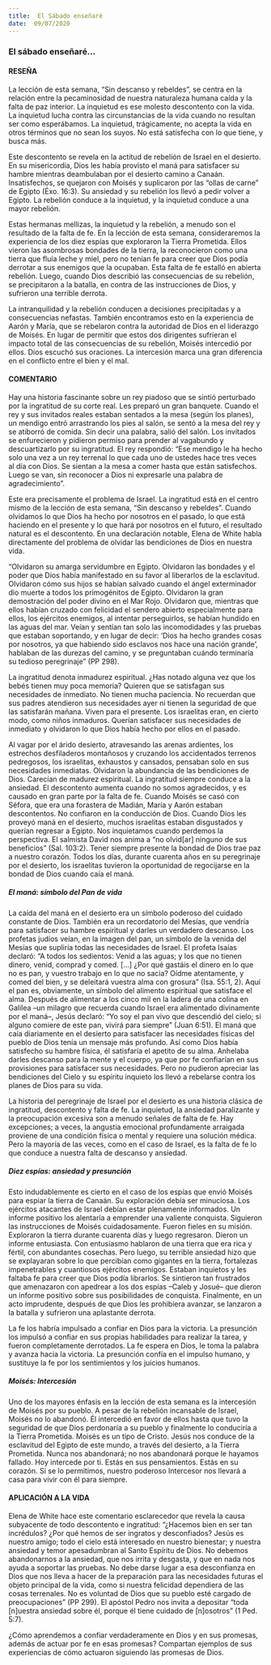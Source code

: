 ```yaml
---
title:  El Sábado enseñaré
date:  09/07/2020
---
```


### El sábado enseñaré...

#### RESEÑA

La lección de esta semana, “Sin descanso y rebeldes”, se centra en la relación entre la pecaminosidad de nuestra naturaleza humana caída y la falta de paz interior. La inquietud es ese molesto descontento con la vida. La inquietud lucha contra las circunstancias de la vida cuando no resultan ser como esperábamos. La inquietud, trágicamente, no acepta la vida en otros términos que no sean los suyos. No está satisfecha con lo que tiene, y busca más.

Este descontento se revela en la actitud de rebelión de Israel en el desierto. En su misericordia, Dios les había provisto el maná para satisfacer su hambre mientras deambulaban por el desierto camino a Canaán. Insatisfechos, se quejaron con Moisés y suplicaron por las “ollas de carne” de Egipto (Éxo. 16:3). Su ansiedad y su rebelión los llevó a pedir volver a Egipto. La rebelión conduce a la inquietud, y la inquietud conduce a una mayor rebelión.

Estas hermanas mellizas, la inquietud y la rebelión, a menudo son el resultado de la falta de fe. En la lección de esta semana, consideraremos la experiencia de los diez espías que exploraron la Tierra Prometida. Ellos vieron las asombrosas bondades de la tierra, la reconocieron como una tierra que fluía leche y miel, pero no tenían fe para creer que Dios podía derrotar a sus enemigos que la ocupaban. Esta falta de fe estalló en abierta rebelión. Luego, cuando Dios describió las consecuencias de su rebelión, se precipitaron a la batalla, en contra de las instrucciones de Dios, y sufrieron una terrible derrota.

La intranquilidad y la rebelión conducen a decisiones precipitadas y a consecuencias nefastas. También encontramos esto en la experiencia de Aarón y María, que se rebelaron contra la autoridad de Dios en el liderazgo de Moisés. En lugar de permitir que estos dos dirigentes sufrieran el impacto total de las consecuencias de su rebelión, Moisés intercedió por ellos. Dios escuchó sus oraciones. La intercesión marca una gran diferencia en el conflicto entre el bien y el mal.

#### COMENTARIO

Hay una historia fascinante sobre un rey piadoso que se sintió perturbado por la ingratitud de su corte real. Les preparó un gran banquete. Cuando el rey y sus invitados reales estaban sentados a la mesa (según los planes), un mendigo entró arrastrando los pies al salón, se sentó a la mesa del rey y se atiborró de comida. Sin decir una palabra, salió del salón. Los invitados se enfurecieron y pidieron permiso para prender al vagabundo y descuartizarlo por su ingratitud. El rey respondió: “Ese mendigo le ha hecho solo una vez a un rey terrenal lo que cada uno de ustedes hace tres veces al día con Dios. Se sientan a la mesa a comer hasta que están satisfechos. Luego se van, sin reconocer a Dios ni expresarle una palabra de agradecimiento”.

Este era precisamente el problema de Israel. La ingratitud está en el centro mismo de la lección de esta semana, “Sin descanso y rebeldes”. Cuando olvidamos lo que Dios ha hecho por nosotros en el pasado, lo que está haciendo en el presente y lo que hará por nosotros en el futuro, el resultado natural es el descontento. En una declaración notable, Elena de White habla directamente del problema de olvidar las bendiciones de Dios en nuestra vida.

“Olvidaron su amarga servidumbre en Egipto. Olvidaron las bondades y el poder que Dios había manifestado en su favor al liberarlos de la esclavitud. Olvidaron cómo sus hijos se habían salvado cuando el ángel exterminador dio muerte a todos los primogénitos de Egipto. Olvidaron la gran demostración del poder divino en el Mar Rojo. Olvidaron que, mientras que ellos habían cruzado con felicidad el sendero abierto especialmente para ellos, los ejércitos enemigos, al intentar perseguirlos, se habían hundido en las aguas del mar. Veían y sentían tan solo las incomodidades y las pruebas que estaban soportando, y en lugar de decir: ‘Dios ha hecho grandes cosas por nosotros, ya que habiendo sido esclavos nos hace una nación grande’, hablaban de las durezas del camino, y se preguntaban cuándo terminaría su tedioso peregrinaje” (PP 298).

La ingratitud denota inmadurez espiritual. ¿Has notado alguna vez que los bebés tienen muy poca memoria? Quieren que se satisfagan sus necesidades de inmediato. No tienen mucha paciencia. No recuerdan que sus padres atendieron sus necesidades ayer ni tienen la seguridad de que las satisfarán mañana. Viven para el presente. Los israelitas eran, en cierto modo, como niños inmaduros. Querían satisfacer sus necesidades de inmediato y olvidaron lo que Dios había hecho por ellos en el pasado.

Al vagar por el árido desierto, atravesando las arenas ardientes, los estrechos desfiladeros montañosos y cruzando los accidentados terrenos pedregosos, los israelitas, exhaustos y cansados, pensaban solo en sus necesidades inmediatas. Olvidaron la abundancia de las bendiciones de Dios. Carecían de madurez espiritual. La ingratitud siempre conduce a la ansiedad. El descontento aumenta cuando no somos agradecidos, y es causado en gran parte por la falta de fe. Cuando Moisés se casó con Séfora, que era una forastera de Madián, María y Aarón estaban descontentos. No confiaron en la conducción de Dios. Cuando Dios les proveyó maná en el desierto, muchos israelitas estaban disgustados y querían regresar a Egipto. Nos inquietamos cuando perdemos la perspectiva. El salmista David nos anima a “no olvid[ar] ninguno de sus beneficios” (Sal. 103:2). Tener siempre presente la bondad de Dios trae paz a nuestro corazón. Todos los días, durante cuarenta años en su peregrinaje por el desierto, los israelitas tuvieron la oportunidad de regocijarse en la bondad de Dios cuando caía el maná.

##### El maná: símbolo del Pan de vida

La caída del maná en el desierto era un símbolo poderoso del cuidado constante de Dios. También era un recordatorio del Mesías, que vendría para satisfacer su hambre espiritual y darles un verdadero descanso. Los profetas judíos veían, en la imagen del pan, un símbolo de la venida del Mesías que supliría todas las necesidades de Israel. El profeta Isaías declaró: “A todos los sedientos: Venid a las aguas; y los que no tienen dinero, venid, comprad y comed. [...] ¿Por qué gastáis el dinero en lo que no es pan, y vuestro trabajo en lo que no sacia? Oídme atentamente, y comed del bien, y se deleitará vuestra alma con grosura” (Isa. 55:1, 2). Aquí el pan es, obviamente, un símbolo del alimento espiritual que satisface el alma. Después de alimentar a los cinco mil en la ladera de una colina en Galilea –un milagro que recuerda cuando Israel era alimentado divinamente por el maná–, Jesús declaró: “Yo soy el pan vivo que descendió del cielo; si alguno comiere de este pan, vivirá para siempre” (Juan 6:51). El maná que caía diariamente en el desierto para satisfacer las necesidades físicas del pueblo de Dios tenía un mensaje más profundo. Así como Dios había satisfecho su hambre física, él satisfaría el apetito de su alma. Anhelaba darles descanso para la mente y el cuerpo, ya que por fe confiarían en sus provisiones para satisfacer sus necesidades. Pero no pudieron apreciar las bendiciones del Cielo y su espíritu inquieto los llevó a rebelarse contra los planes de Dios para su vida.

La historia del peregrinaje de Israel por el desierto es una historia clásica de ingratitud, descontento y falta de fe. La inquietud, la ansiedad paralizante y la preocupación excesiva son a menudo señales de falta de fe. Hay excepciones; a veces, la angustia emocional profundamente arraigada proviene de una condición física o mental y requiere una solución médica. Pero la mayoría de las veces, como en el caso de Israel, es la falta de fe lo que conduce a nuestra falta de descanso y ansiedad.

##### Diez espías: ansiedad y presunción

Esto indudablemente es cierto en el caso de los espías que envió Moisés para espiar la tierra de Canaán. Su exploración debía ser minuciosa. Los ejércitos atacantes de Israel debían estar plenamente informados. Un informe positivo los alentaría a emprender una valiente conquista. Siguieron las instrucciones de Moisés cuidadosamente. Fueron fieles en su misión. Exploraron la tierra durante cuarenta días y luego regresaron. Dieron un informe entusiasta. Con entusiasmo hablaron de una tierra que era rica y fértil, con abundantes cosechas. Pero luego, su terrible ansiedad hizo que se explayaran sobre lo que percibían como gigantes en la tierra, fortalezas impenetrables y cuantiosos ejércitos enemigos. Estaban inquietos y les faltaba fe para creer que Dios podía librarlos. Se sintieron tan frustrados que amenazaron con apedrear a los dos espías –Caleb y Josué– que dieron un informe positivo sobre sus posibilidades de conquista. Finalmente, en un acto imprudente, después de que Dios les prohibiera avanzar, se lanzaron a la batalla y sufrieron una aplastante derrota.

La fe los habría impulsado a confiar en Dios para la victoria. La presunción los impulsó a confiar en sus propias habilidades para realizar la tarea, y fueron completamente derrotados. La fe espera en Dios, le toma la palabra y avanza hacia la victoria. La presunción confía en el impulso humano, y sustituye la fe por los sentimientos y los juicios humanos.

##### Moisés: Intercesión

Uno de los mayores énfasis en la lección de esta semana es la intercesión de Moisés por su pueblo. A pesar de la rebelión incansable de Israel, Moisés no lo abandonó. Él intercedió en favor de ellos hasta que tuvo la seguridad de que Dios perdonaría a su pueblo y finalmente lo conduciría a la Tierra Prometida. Moisés es un tipo de Cristo. Jesús nos conduce de la esclavitud del Egipto de este mundo, a través del desierto, a la Tierra Prometida. Nunca nos abandonará; no nos abandonará porque le hayamos fallado. Hoy intercede por ti. Estás en sus pensamientos. Estás en su corazón. Si se lo permitimos, nuestro poderoso Intercesor nos llevará a casa para vivir con él para siempre.

#### APLICACIÓN A LA VIDA

Elena de White hace este comentario esclarecedor que revela la causa subyacente de todo descontento e ingratitud: “¿Hacemos bien en ser tan incrédulos? ¿Por qué hemos de ser ingratos y desconfiados? Jesús es nuestro amigo; todo el cielo está interesado en nuestro bienestar; y nuestra ansiedad y temor apesadumbran al Santo Espíritu de Dios. No debemos abandonarnos a la ansiedad, que nos irrita y desgasta, y que en nada nos ayuda a soportar las pruebas. No debe darse lugar a esa desconfianza en Dios que nos lleva a hacer de la preparación para las necesidades futuras el objeto principal de la vida, como si nuestra felicidad dependiera de las cosas terrenales. No es voluntad de Dios que su pueblo esté cargado de preocupaciones” (PP 299). El apóstol Pedro nos invita a depositar “toda [n]uestra ansiedad sobre él, porque él tiene cuidado de [n]osotros” (1 Ped. 5:7).

¿Cómo aprendemos a confiar verdaderamente en Dios y en sus promesas, además de actuar por fe en esas promesas? Compartan ejemplos de sus experiencias de cómo actuaron siguiendo las promesas de Dios.